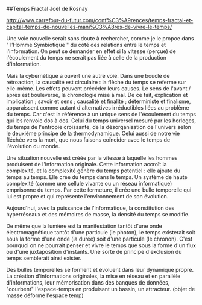 ##Temps Fractal
Joël de Rosnay  

<http://www.carrefour-du-futur.com/conf%C3%A9rences/temps-fractal-et-capital-temps-de-nouvelles-mani%C3%A8res-de-vivre-le-temps/>

Une voie nouvelle serait sans doute à rechercher, comme je le propoe dans " l’Homme Symbiotique " du côté des relations entre le temps et l'information. On peut se demander en effet si la vitesse (perçue) de l'écoulement du temps ne serait pas liée à celle de la production d'information.

Mais la cybernétique a ouvert une autre voie. Dans une boucle de rétroaction, la causalité est circulaire : la flèche du temps se referme sur elle-même. Les effets peuvent précéder leurs causes. Le sens de l'avant / après est bouleversé, la chronologie mise à mal. De ce fait, explication et implication ; savoir et sens ; causalité et finalité ; déterministe et finalisme, apparaissent comme autant d'alternatives irréductibles liées au problème du temps. Car c'est la référence à un unique sens de l'écoulement du temps qui les renvoie dos à dos. Celui du temps universel mesuré par les horloges, du temps de l'entropie croissante, de la désorganisation de l'univers selon le deuxième principe de la thermodynamique. Celui aussi de notre vie fléchée vers la mort, que nous faisons coïncider avec le temps de l'évolution du monde.

Une situation nouvelle est créée par la vitesse à laquelle les hommes produisent de l'information originale. Cette information accroît la complexité, et la complexité génère du temps potentiel : elle ajoute du temps au temps. Elle crée du temps dans le temps. Un système de haute complexité (comme une cellule vivante ou un réseau informatique) emprisonne du temps. Par cette fermeture, il crée une bulle temporelle qui lui est propre et qui représente l'environnement de son évolution.

Aujourd'hui, avec la puissance de l'informatique, la constitution des hyperréseaux et des mémoires de masse, la densité du temps se modifie. 

De même que la lumière est la manifestation tantôt d'une onde électromagnétique tantôt d'une particule (le photon), le temps existerait soit sous la forme d'une onde (la durée) soit d'une particule (le chronon). C'est pourquoi on ne pourrait penser et vivre le temps que sous la forme d'un flux ou d'une juxtaposition d'instants. Une sorte de principe d'exclusion du temps semblerait ainsi exister.


Des bulles temporelles se forment et évoluent dans leur dynamique propre. La création d'informations originales, la mise en réseau et en parallèle d'informations, leur mémorisation dans des banques de données, "courbent" l'espace-temps en produisant un bassin, un attracteur. (objet de masse déforme l'espace temp) 


